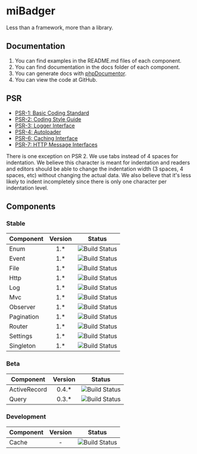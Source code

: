 # miBadger

Less than a framework, more than a library.

## Documentation

1. You can find examples in the README.md files of each component.
2. You can find documentation in the docs folder of each component.
3. You can generate docs with [phpDocumentor](https://www.phpdoc.org).
4. You can view the code at GitHub.

## PSR

- [PSR-1: Basic Coding Standard](http://www.php-fig.org/psr/psr-1/)
- [PSR-2: Coding Style Guide](http://www.php-fig.org/psr/psr-2/)
- [PSR-3: Logger Interface](http://www.php-fig.org/psr/psr-3/)
- [PSR-4: Autoloader](http://www.php-fig.org/psr/psr-4/)
- [PSR-6: Caching Interface](http://www.php-fig.org/psr/psr-6/)
- [PSR-7: HTTP Message Interfaces](http://www.php-fig.org/psr/psr-7/)

There is one exception on PSR 2. We use tabs instead of 4 spaces for indentation. We believe this character is meant for indentation and readers and editors should be able to change the indentation width (3 spaces, 4 spaces, etc) without changing the actual data. We also believe that it's less likely to indent incompletely since there is only one character per indentation level.

## Components

### Stable

| Component    | Version | Status                                                                                  |
| ------------ |:-------:|:---------------------------------------------------------------------------------------:|
| Enum         | 1.*     | ![Build Status](https://travis-ci.org/miBadger/miBadger.Enum.svg?branch=master)         |
| Event        | 1.*     | ![Build Status](https://travis-ci.org/miBadger/miBadger.Event.svg?branch=master)        |
| File         | 1.*     | ![Build Status](https://travis-ci.org/miBadger/miBadger.File.svg?branch=master)         |
| Http         | 1.*     | ![Build Status](https://travis-ci.org/miBadger/miBadger.Http.svg?branch=master)         |
| Log          | 1.*     | ![Build Status](https://travis-ci.org/miBadger/miBadger.Log.svg?branch=master)          |
| Mvc          | 1.*     | ![Build Status](https://travis-ci.org/miBadger/miBadger.Mvc.svg?branch=master)          |
| Observer     | 1.*     | ![Build Status](https://travis-ci.org/miBadger/miBadger.Observer.svg?branch=master)     |
| Pagination   | 1.*     | ![Build Status](https://travis-ci.org/miBadger/miBadger.Pagination.svg?branch=master)   |
| Router       | 1.*     | ![Build Status](https://travis-ci.org/miBadger/miBadger.Router.svg?branch=master)       |
| Settings     | 1.*     | ![Build Status](https://travis-ci.org/miBadger/miBadger.Settings.svg?branch=master)     |
| Singleton    | 1.*     | ![Build Status](https://travis-ci.org/miBadger/miBadger.Singleton.svg?branch=master)    |

### Beta

| Component    | Version | Status                                                                                  |
| ------------ |:-------:|:---------------------------------------------------------------------------------------:|
| ActiveRecord | 0.4.*   | ![Build Status](https://travis-ci.org/miBadger/miBadger.ActiveRecord.svg?branch=master) |
| Query        | 0.3.*   | ![Build Status](https://travis-ci.org/miBadger/miBadger.Query.svg?branch=master)        |

### Development

| Component    | Version | Status                                                                                  |
| ------------ |:-------:|:---------------------------------------------------------------------------------------:|
| Cache        | -       | ![Build Status](https://travis-ci.org/miBadger/miBadger.Cache.svg?branch=master)        |
